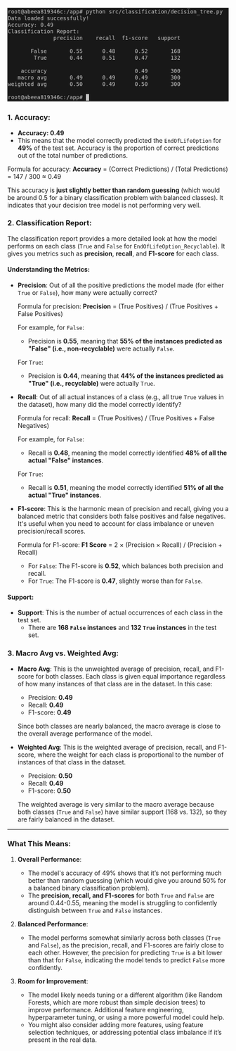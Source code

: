 ![alt text](https://github.com/adityasissodiya/DppInsights/blob/0a95f2564c145821d65c30c89eb8dc365e50e513/src/classification/decisionTreePy.png)

### 1. **Accuracy**: 
   - **Accuracy: 0.49**
   - This means that the model correctly predicted the `EndOfLifeOption` for **49%** of the test set. Accuracy is the proportion of correct predictions out of the total number of predictions.
   
   Formula for accuracy:
 **Accuracy** = (Correct Predictions) / (Total Predictions) = 147 / 300 ≈ 0.49

   This accuracy is **just slightly better than random guessing** (which would be around 0.5 for a binary classification problem with balanced classes). It indicates that your decision tree model is not performing very well.

### 2. **Classification Report**: 
   The classification report provides a more detailed look at how the model performs on each class (`True` and `False` for `EndOfLifeOption_Recyclable`). It gives you metrics such as **precision**, **recall**, and **F1-score** for each class.

#### Understanding the Metrics:
- **Precision**: Out of all the positive predictions the model made (for either `True` or `False`), how many were actually correct?
  
  Formula for precision:
**Precision** = (True Positives) / (True Positives + False Positives)
  
  For example, for `False`:
  - Precision is **0.55**, meaning that **55% of the instances predicted as "False" (i.e., non-recyclable)** were actually `False`.

  For `True`:
  - Precision is **0.44**, meaning that **44% of the instances predicted as "True" (i.e., recyclable)** were actually `True`.

- **Recall**: Out of all actual instances of a class (e.g., all true `True` values in the dataset), how many did the model correctly identify?
  
  Formula for recall:
**Recall** = (True Positives) / (True Positives + False Negatives)

  For example, for `False`:
  - Recall is **0.48**, meaning the model correctly identified **48% of all the actual "False" instances**.
  
  For `True`:
  - Recall is **0.51**, meaning the model correctly identified **51% of all the actual "True" instances**.

- **F1-score**: This is the harmonic mean of precision and recall, giving you a balanced metric that considers both false positives and false negatives. It's useful when you need to account for class imbalance or uneven precision/recall scores.
  
  Formula for F1-score:
**F1 Score** = 2 × (Precision × Recall) / (Precision + Recall)

  - For `False`: The F1-score is **0.52**, which balances both precision and recall.
  - For `True`: The F1-score is **0.47**, slightly worse than for `False`.

#### **Support**:
- **Support**: This is the number of actual occurrences of each class in the test set.
  - There are **168 `False` instances** and **132 `True` instances** in the test set.

### 3. **Macro Avg vs. Weighted Avg**:
- **Macro Avg**: This is the unweighted average of precision, recall, and F1-score for both classes. Each class is given equal importance regardless of how many instances of that class are in the dataset. In this case:
  - Precision: **0.49**
  - Recall: **0.49**
  - F1-score: **0.49**

  Since both classes are nearly balanced, the macro average is close to the overall average performance of the model.

- **Weighted Avg**: This is the weighted average of precision, recall, and F1-score, where the weight for each class is proportional to the number of instances of that class in the dataset.
  - Precision: **0.50**
  - Recall: **0.49**
  - F1-score: **0.50**

  The weighted average is very similar to the macro average because both classes (`True` and `False`) have similar support (168 vs. 132), so they are fairly balanced in the dataset.

---

### What This Means:
1. **Overall Performance**:
   - The model's accuracy of 49% shows that it’s not performing much better than random guessing (which would give you around 50% for a balanced binary classification problem).
   - The **precision, recall, and F1-scores** for both `True` and `False` are around 0.44-0.55, meaning the model is struggling to confidently distinguish between `True` and `False` instances.

2. **Balanced Performance**:
   - The model performs somewhat similarly across both classes (`True` and `False`), as the precision, recall, and F1-scores are fairly close to each other. However, the precision for predicting `True` is a bit lower than that for `False`, indicating the model tends to predict `False` more confidently.

3. **Room for Improvement**:
   - The model likely needs tuning or a different algorithm (like Random Forests, which are more robust than simple decision trees) to improve performance. Additional feature engineering, hyperparameter tuning, or using a more powerful model could help.
   - You might also consider adding more features, using feature selection techniques, or addressing potential class imbalance if it’s present in the real data.
